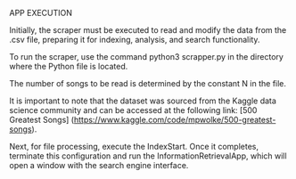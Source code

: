 APP EXECUTION

Initially, the scraper must be executed to read and modify the data from the .csv file, preparing it for indexing, analysis, and search functionality. <br>

To run the scraper, use the command python3 scrapper.py in the directory where the Python file is located. <br>

The number of songs to be read is determined by the constant N in the file. <br>

It is important to note that the dataset was sourced from the Kaggle data science community and can be accessed at the following link: [500 Greatest Songs] (https://www.kaggle.com/code/mpwolke/500-greatest-songs). <br>

Next, for file processing, execute the IndexStart. Once it completes, terminate this configuration and run the InformationRetrievalApp, which will open a window with the search engine interface. <br>
